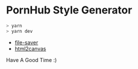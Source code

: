 # PornHub Style Generator

```bash
> yarn
> yarn dev
```

- [file-saver](https://github.com/eligrey/FileSaver.js)
- [html2canvas](https://github.com/niklasvh/html2canvas)

Have A Good Time :)
